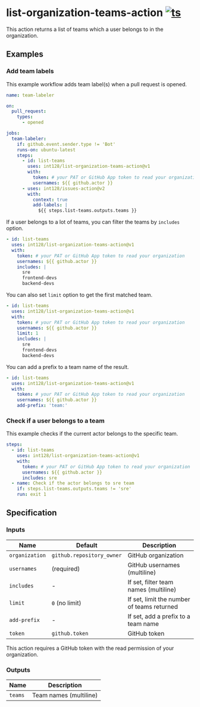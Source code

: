 # list-organization-teams-action [![ts](https://github.com/int128/list-organization-teams-action/actions/workflows/ts.yaml/badge.svg)](https://github.com/int128/list-organization-teams-action/actions/workflows/ts.yaml)

This action returns a list of teams which a user belongs to in the organization.

## Examples

### Add team labels

This example workflow adds team label(s) when a pull request is opened.

```yaml
name: team-labeler

on:
  pull_request:
    types:
      - opened

jobs:
  team-labeler:
    if: github.event.sender.type != 'Bot'
    runs-on: ubuntu-latest
    steps:
      - id: list-teams
        uses: int128/list-organization-teams-action@v1
        with:
          token: # your PAT or GitHub App token to read your organization
          usernames: ${{ github.actor }}
      - uses: int128/issues-action@v2
        with:
          context: true
          add-labels: |
            ${{ steps.list-teams.outputs.teams }}
```

If a user belongs to a lot of teams, you can filter the teams by `includes` option.

```yaml
- id: list-teams
  uses: int128/list-organization-teams-action@v1
  with:
    token: # your PAT or GitHub App token to read your organization
    usernames: ${{ github.actor }}
    includes: |
      sre
      frontend-devs
      backend-devs
```

You can also set `limit` option to get the first matched team.

```yaml
- id: list-teams
  uses: int128/list-organization-teams-action@v1
  with:
    token: # your PAT or GitHub App token to read your organization
    usernames: ${{ github.actor }}
    limit: 1
    includes: |
      sre
      frontend-devs
      backend-devs
```

You can add a prefix to a team name of the result.

```yaml
- id: list-teams
  uses: int128/list-organization-teams-action@v1
  with:
    token: # your PAT or GitHub App token to read your organization
    usernames: ${{ github.actor }}
    add-prefix: 'team:'
```

### Check if a user belongs to a team

This example checks if the current actor belongs to the specific team.

```yaml
steps:
  - id: list-teams
    uses: int128/list-organization-teams-action@v1
    with:
      token: # your PAT or GitHub App token to read your organization
      usernames: ${{ github.actor }}
      includes: sre
  - name: Check if the actor belongs to sre team
    if: steps.list-teams.outputs.teams != 'sre'
    run: exit 1
```

## Specification

### Inputs

| Name           | Default                   | Description                                |
| -------------- | ------------------------- | ------------------------------------------ |
| `organization` | `github.repository_owner` | GitHub organization                        |
| `usernames`    | (required)                | GitHub usernames (multiline)               |
| `includes`     | -                         | If set, filter team names (multiline)      |
| `limit`        | `0` (no limit)            | If set, limit the number of teams returned |
| `add-prefix`   | -                         | If set, add a prefix to a team name        |
| `token`        | `github.token`            | GitHub token                               |

This action requires a GitHub token with the read permission of your organization.

### Outputs

| Name    | Description            |
| ------- | ---------------------- |
| `teams` | Team names (multiline) |
